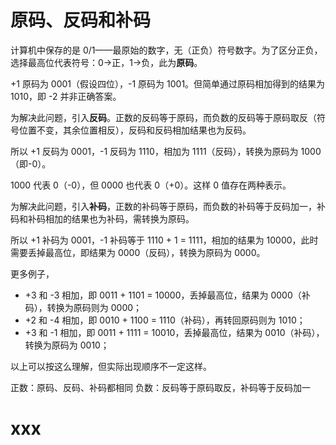 # 原码、反码和补码
计算机中保存的是 0/1——最原始的数字，无（正负）符号数字。为了区分正负，选择最高位代表符号：0->正，1->负，此为**原码**。

+1 原码为 0001（假设四位），-1 原码为 1001。但简单通过原码相加得到的结果为 1010，即 -2 并非正确答案。

为解决此问题，引入**反码**。正数的反码等于原码，而负数的反码等于原码取反（符号位置不变，其余位置相反），反码和反码相加结果也为反码。

所以 +1 反码为 0001，-1 反码为 1110，相加为 1111（反码），转换为原码为 1000（即-0）。

1000 代表 0（-0），但 0000 也代表 0（+0）。这样 0 值存在两种表示。

为解决此问题，引入**补码**，正数的补码等于原码，而负数的补码等于反码加一，补码和补码相加的结果也为补码，需转换为原码。

所以 +1 补码为 0001，-1 补码等于 1110 + 1 = 1111，相加的结果为 10000，此时需要丢掉最高位，即结果为 0000（反码），转换为原码为 0000。

更多例子，
- +3 和 -3 相加，即 0011 + 1101 = 10000，丢掉最高位，结果为 0000（补码），转换为原码则为 0000；
- +2 和 -4 相加，即 0010 + 1100 = 1110（补码），再转回原码则为 1010；
- +3 和 -1 相加，即 0011 + 1111 = 10010，丢掉最高位，结果为 0010（补码），转换为原码为 0010；

以上可以按这么理解，但实际出现顺序不一定这样。

正数：原码、反码、补码都相同
负数：反码等于原码取反，补码等于反码加一

# xxx